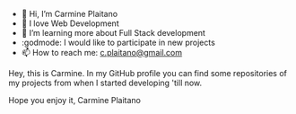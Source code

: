 - 👋 Hi, I’m Carmine Plaitano
- 💎 I love Web Development
- 🌱 I’m learning more about Full Stack development
- :godmode: I would like to participate in new projects
- 📫 How to reach me: c.plaitano@gmail.com

Hey, this is Carmine. 
In my GitHub profile you can find some repositories of my projects from when I started developing 'till now.

Hope you enjoy it,
Carmine Plaitano 
